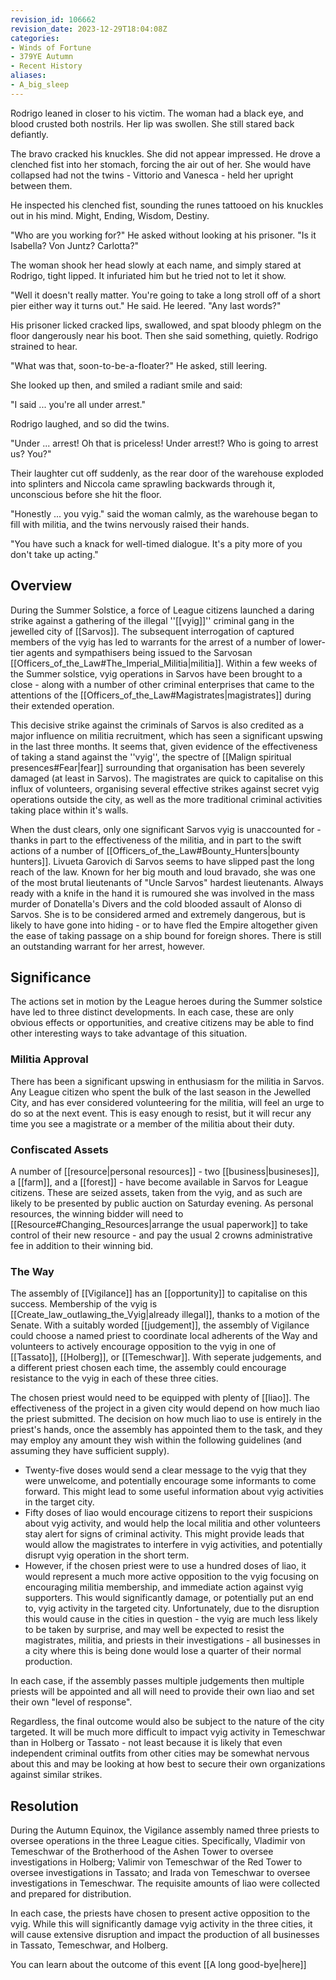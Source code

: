 ```yaml
---
revision_id: 106662
revision_date: 2023-12-29T18:04:08Z
categories:
- Winds of Fortune
- 379YE Autumn
- Recent History
aliases:
- A_big_sleep
---
```



Rodrigo leaned in closer to his victim. The woman had a black eye, and blood crusted both nostrils. Her lip was swollen. She still stared back defiantly. 

The bravo cracked his knuckles. She did not appear impressed. He drove a clenched fist into her stomach, forcing the air out of her. She would have collapsed had not the twins - Vittorio and Vanesca - held her upright between them.

He inspected his clenched fist, sounding the runes tattooed on his knuckles out in his mind. Might, Ending, Wisdom, Destiny.

"Who are you working for?" He asked without looking at his prisoner. "Is it Isabella? Von Juntz? Carlotta?"

The woman shook her head slowly at each name, and simply stared at Rodrigo, tight lipped. It infuriated him but he tried not to let it show.

"Well it doesn't really matter. You're going to take a long stroll off of a short pier either way it turns out." He said. He leered. "Any last words?"

His prisoner licked cracked lips, swallowed, and spat bloody phlegm on the floor dangerously near his boot. Then she said something, quietly. Rodrigo strained to hear.

"What was that, soon-to-be-a-floater?" He asked, still leering.

She looked up then, and smiled a radiant smile and said: 

"I said ... you're all under arrest." 

Rodrigo laughed, and so did the twins.

"Under ... arrest! Oh that is priceless! Under arrest!? Who is going to arrest us? You?" 

Their laughter cut off suddenly, as the rear door of the warehouse exploded into splinters and Niccola came sprawling backwards through it, unconscious before she hit the floor.

"Honestly ... you vyig." said the woman calmly, as the warehouse began to fill with militia, and the twins nervously raised their hands. 

"You have such a knack for well-timed dialogue. It's a pity more of you don't take up acting."

## Overview
During the Summer Solstice, a force of League citizens launched a daring strike against a gathering of the illegal ''[[vyig]]'' criminal gang in the jewelled city of [[Sarvos]]. The subsequent interrogation of captured members of the vyig has led to warrants for the arrest of a number of lower-tier agents and sympathisers being issued to the Sarvosan [[Officers_of_the_Law#The_Imperial_Militia|militia]]. Within a few weeks of the Summer solstice, vyig operations in Sarvos have been brought to a close - along with a number of other criminal enterprises that came to the attentions of the [[Officers_of_the_Law#Magistrates|magistrates]] during their extended operation.

This decisive strike against the criminals of Sarvos is also credited as a major influence on militia recruitment, which has seen a significant upswing in the last three months. It seems that, given evidence of the effectiveness of taking a stand against the ''vyig'', the spectre of [[Malign spiritual presences#Fear|fear]] surrounding that organisation has been severely damaged (at least in Sarvos). The magistrates are quick to capitalise on this influx of volunteers, organising several effective strikes against secret vyig operations outside the city, as well as the more traditional criminal activities taking place within it's walls.

When the dust clears, only one significant Sarvos vyig is unaccounted for - thanks in part to the effectiveness of the militia, and in part to the swift actions of a number of [[Officers_of_the_Law#Bounty_Hunters|bounty hunters]]. Livueta Garovich di Sarvos seems to have slipped past the long reach of the law. Known for her big mouth and loud bravado, she was one of the most brutal lieutenants of "Uncle Sarvos" hardest lieutenants. Always ready with a knife in the hand it is rumoured she was involved in the mass murder of Donatella's Divers and the cold blooded assault of Alonso di Sarvos. She is to be considered armed and extremely dangerous, but is likely to have gone into hiding - or to have fled the Empire altogether given the ease of taking passage on a ship bound for foreign shores. There is still an outstanding warrant for her arrest, however.

## Significance
The actions set in motion by the League heroes during the Summer solstice have led to three distinct developments. In each case, these are only obvious effects or opportunities, and creative citizens may be able to find other interesting ways to take advantage of this situation.
### Militia Approval
There has been a significant upswing in enthusiasm for the militia in Sarvos. Any League citizen who spent the bulk of the last season in the Jewelled City, and has ever considered volunteering for the militia, will feel an urge to do so at the next event. This is easy enough to resist, but it will recur any time you see a magistrate or a member of the militia about their duty.
### Confiscated Assets
A number of [[resource|personal resources]] - two [[business|busineses]], a [[farm]], and a [[forest]]  - have become available in Sarvos for League citizens. These are seized assets, taken from the vyig, and as such are likely to be presented by public auction on Saturday evening. As personal resources, the winning bidder will need to [[Resource#Changing_Resources|arrange the usual paperwork]] to take control of their new resource - and pay the usual 2 crowns administrative fee in addition to their winning bid.

### The Way
The assembly of [[Vigilance]] has an [[opportunity]] to capitalise on this success. Membership of the vyig is [[Create_law_outlawing_the_Vyig|already illegal]], thanks to a motion of the Senate. With a suitably worded [[judgement]], the assembly of Vigilance could choose a named priest  to coordinate local adherents of the Way and volunteers to actively encourage opposition to the vyig in one of [[Tassato]], [[Holberg]], or [[Temeschwar]]. With seperate judgements, and a different priest chosen each time, the assembly could encourage resistance to the vyig in each of these three cities.

The chosen priest would need to be equipped with plenty of [[liao]]. The effectiveness of the project in a given city would depend on how much liao the priest submitted. The decision on how much liao to use is entirely in the priest's hands, once the assembly has appointed them to the task, and they may employ any amount they wish within the following guidelines (and assuming they have sufficient supply).

* Twenty-five doses would send a clear message to the vyig that they were unwelcome, and potentially encourage some informants to come forward. This might lead to some useful information about vyig activities in the target city.
* Fifty doses of liao would encourage citizens to report their suspicions about vyig activity, and would help the local militia and other volunteers stay alert for signs of criminal activity. This might provide leads that would allow the magistrates to interfere in vyig activities, and potentially disrupt vyig operation in the short term.
* However, if the chosen priest were to use a hundred doses of liao, it would represent a much more active opposition to the vyig focusing on encouraging militia membership, and immediate action against vyig supporters. This would significantly damage, or potentially put an end to, vyig activity in the targeted city. Unfortunately, due to the disruption this would cause in the cities in question - the vyig are much less likely to be taken by surprise, and may well be expected to resist the magistrates, militia, and priests in their investigations - all businesses in a city where this is being done would lose a quarter of their normal production.  

In each case, if the assembly passes multiple judgements then multiple priests will be appointed and all will need to provide their own liao and set their own "level of response".

Regardless, the final outcome would also be subject to the nature of the city targeted. It will be much more difficult to impact vyig activity in Temeschwar than in Holberg or Tassato - not least because it is likely that even independent criminal outfits from other cities may be somewhat nervous about this and may be looking at how best to secure their own organizations against similar strikes.

## Resolution
During the Autumn Equinox, the Vigilance assembly named three priests to oversee operations in the three League cities. Specifically, Vladimir von Temeschwar of the Brotherhood of the Ashen Tower to oversee investigations in Holberg; Valimir von Temeschwar of the Red Tower to oversee investigations in Tassato; and Irada von Temeschwar to oversee investigations in Temeschwar. The requisite amounts of liao were collected and prepared for distribution.

In each case, the priests have chosen to present active opposition to the vyig. While this will significantly damage vyig activity in the three cities, it will cause extensive disruption and impact the production of all businesses in Tassato, Temeschwar, and Holberg.

You can learn about the outcome of this event [[A long good-bye|here]]

